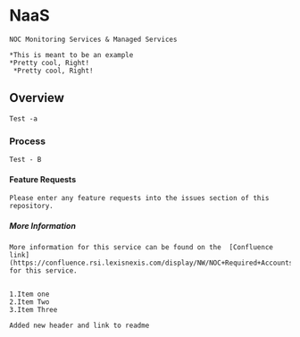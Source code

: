 # NaaS

	NOC Monitoring Services & Managed Services

	*This is meant to be an example
	*Pretty cool, Right!
	 *Pretty cool, Right!
	 
## Overview
	Test -a
### Process
	Test - B
#### Feature Requests
	Please enter any feature requests into the issues section of this repository.
	
	
##### More Information
	More information for this service can be found on the  [Confluence link](https://confluence.rsi.lexisnexis.com/display/NW/NOC+Required+Accounts) for this service.


	1.Item one
	2.Item Two
	3.Item Three
	
	Added new header and link to readme

